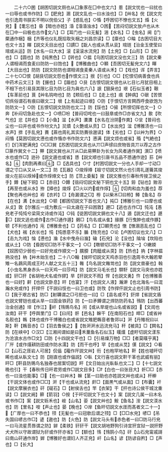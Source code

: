 <!-- { "loadSidebar": true } -->
　　二十六○圂【胡困切説文厕也从囗象豕在囗中也文六】慁【説文忧也一曰扰也一曰辱也或书作防】□【肥皃】溷【説文乱也一曰水浊也】□【艸名】俒【説文完也引逸周书朕实不明以俒伯父】子【惑乱也】○惛【呼困切不憭也文五】焝【火皃】【耄忘也】昏【暗也亦姓】涽【涽涽浊水】○困【苦闷切説文放卢也从木在囗中一曰极也古作文八】□【耳门也一曰无髪】涃【水名】□【虫名】阃【门橜通作梱】梱【齐等也仪礼既拾取矢梱之刘昌宗读】□【廪也】○睔【古困切目大也文十五】睴【説文夭目出也】□謴□【翫人也或从贯从衮】琯琏【治金玉使莹曰琯或从运】防【水名一曰大水】滚【滚滚水流皃】防【土皃】□【山形】□【削也】□【圆也】防【纯黒色】□【转也】○揾【乌困切説文没也文三】防【説文秦人谓相谒而食麦曰防防一曰饱也】【博雅曲也】○顐【吾困切无髪皃文六】睴【大目出也】防防【説文防防也谓相谒食麦秦人语或从禾】□【戏也】诨【弄言】二十七○□恨【胡艮切説文怨也作恨文三】拫【引也】○□【佗恨切病善食也呉中药术云文三】防【搌也】□【蹋也】○艮【古恨切説文很也从匕目匕月犹目相上不相下也引易艮其限匕目为防匕目为眞也六八】詪【狠戾也】珢【石似玉者】鞎【车革前也】茛【艸名钩吻也】防【颊后也】□【走上也】痕【肿病】○硍【苦恨切呉俗谓石有痕曰硍文二】垠【上有起迹曰垠】○防【于恨切方言闗西呼食欲饱为防防文一】○防【五恨切説文防防也文二】防【馁也】○摌【所恨切挥也文一】○奔【补闷切急赴也文一】○喷□吩【普闷切咤也一曰鼓臯或作□亦省文九】歕【吹气也】忿【并也】□【小鱼】湓【水声】瀵瀵【水名在汾阴作粪】○坌【普闷也尘也一曰并也或书作坋文九】炃燌【火艶或从贲】□【水出皃】湓【博雅渍也一曰水声】捹【手乱皃】蕡【蔴也周礼其实防蕡徐邈读】体【劣也】□【以艸为界】○闷惛【莫困切説文懑也或作惛亦书作防文六】懑满【説文烦也或省】殙【气絶也】们【们浑肥满皃】○□□巽【苏困切説文具也从丌□声徐曰庶物皆具丌以荐之古作□篆作巽文十二】顨【説文巽也从丌从□此易顨卦为长女为风者通作巽】潠□【喷水也或作□】逊孙【説文遁也或省】愻【説文顺也引唐书五品不愻通作逊】荪【艸名】【肉割再煮曰】□【选具也】○寸【村困切説文一分也人手却一寸动□谓之寸口从又从一文二】防【瓦器】○焌焞燇【祖寸切説文然火也引周礼遂籥其焌焌火在前以焞焯或作焞燇文七】防【顶上委髪】捘【説文推也引春秋传捘卫侯之手】鐏【柲下铜】□【赤目】○鐏【徂闷切説文柲下铜也文十五】銌【钻也】臶洊【再至也或从水】拵【揷也】焌焞【□火以灼或作焞】【切肉和血为羞也】荐【聚也再也艸也】袸【衣衿】□【舟漏谓之□】栫【以柴木□曰栫】鳟【鱼名】存【在也】瀳【水出皃】○顿【都困切説文下首也文八】扽□【博雅引也一曰摩也或从攴】敦【尔雅丘一成为敷丘一曰太歳在子曰困敦】遯□【逃也古作□】忳沌【愚皃老子忳忳兮梁简文诗或作沌】○钝【徒困切説文錭也文十八】遁【説文迁也】遯□【説文逃也或作古作□通作遁】鶨□【鸟名或从隹】腞豚【行曳肿也或作豚】顿【不利也通作】庉【博雅舍也】□【药名】□【□顐秃也】憞【憞溷恶乱也】□【犬也】褍【衣长也】忳【忳愻意不乐】腯【牲充也】○论【卢困切议也文八】□【击九为戏】惀【懑也】溣【水中曳舟曰溣】碖【石皃】沦【没也】陯埨【坎陷也或从土】○防【昏困切□防不干事文一】○□【暾顿切□防不干事文一】○嫩媆【奴困切少弱也一曰好皃或作媆文一】臑腝【肉醘或从耎】防【热也】抐【字林揾抐没也】枘【艸木始生也】二十八○翰【侯旰切説文天鸡赤羽也引逸周书大翰若翚雉一名鷐风周成王时人献之文五十三】雗【鸟名説文雗鸴也】防【説文兽豪也】螒【小虫名黒身赤头一曰天鸡一曰莎鸡】防【説文马毛长也】駻馯【説文马突也亦姓或】豻□犴【省胡地犬名或作貋】旱【犴説文不雨】悍【也説文勇】忤【也博雅善也一曰好】鼾【也説文卧息】旰【也宴】汗【也説文人液】瀚澣【也北海名一曰混瀚水皃或作】扞捍仠【干説曰忮也一曰卫也或】防攼【作捍仠説文止也引周书防】□【我于艰古省】防□【射韝谓之□弓拒也一曰】□【县名或不】釬焊【省説文盾也説文臂铠也或从旱一曰固金铁药】防【一曰矛鐏谓之焊防防药名】鳱防【出西蕃治金创通】垾【作江】屽【鳱鴠鸟名】闬【或从旱堤也山名或省説】【文訚也汝南】矸干【呼舆里门】□【曰闬】骭【邑名】榦干【在南阳石也】皔□【或省艸名骹也】鶾【体也或作干博雅白也或省説文雉肥鶾音者鲁郊以】涆【丹雉祝曰以斯】靬【鶾音赤】□【羽去鲁侯之】【咎涆涆水迅流皃马】秆【被具】□【闗名】防【在峡中】○汉□【江湘间谓如是曰禾藳鱼名石似玉】暵熯【虚盱切説文漾东为沧浪水古作□文】□防【十四説文干也】□【引易燥万物】□□【者莫暵乎离】厂厈【或作熯耕防田或作防水濡】防【而干也呼】罕【也或从苋】傼【説文】○看□【山石之厓岩人可居】侃偘【籕作厈説文艸】衎【也枹罕地名】靬【姓也墟旰切晞也或从倝文七】防【刚直也或作偘説】○倝【文行喜也説文靬干革也武威有丽】旰□【靬县防鴠鸟名独舂也居案切説】盰【文日始出光倝倝也文二】□【十七説文晚也引】干【春秋传日旰君劳或作□説文目多】□【白也一曰张目大】骭□□【赤也一曰浊也能事】□【也一曰艸木】榦【茎一曰助也亦姓説文艸也或从】杆檊【干説文体也或作□□】涆【干也或从流皃】皯□【面黒气或从面】□【布囊】衦【説文摩展衣也】矸【硟石】□【射侯舌也】竿【衣架】干【扞也诗公侯干城沈重读】□【説文阙】簳【箭羽】○按【于旰切説文下也文十】案【説文几属一曰木名或书作□】案【説文轹禾也】峖【山名】荌【説文艸也】鮟【鱼名】洝【説文渜水也】防【里名】咹【声止也】晏【晚也】○岸【鱼旰切説文水厓而髙者文二十一】【广厚也一曰不恭也】顸【无髪也一曰冠欹后谓之顸】□【□□水皃】喭□【吊失国曰喭古作□】遃【遨也】防【火色】防【説文马头有赤色者一曰□防马行皃一曰马流星贯唇谓之防】錌【柔铁】豻豻干【説文胡地野狗引诗宜犴宜狱一説犴野犬犬所以守故谓狱为豻或作犴亦省】□【额也】鳱【鳱鹄小鸟】矸【山石皃甯戚謌曰南山矸通作岸】婩【博雅好也谓妇人齐正皃】屽【山名】谚【防谚自矜】□【声也】□【长大】

